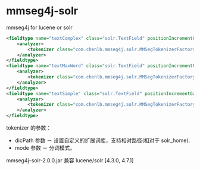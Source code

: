 mmseg4j-solr
============

mmseg4j for lucene or solr


```xml
<fieldtype name="textComplex" class="solr.TextField" positionIncrementGap="100">
	<analyzer>
		<tokenizer class="com.chenlb.mmseg4j.solr.MMSegTokenizerFactory" mode="complex" dicPath="dic"/>
	</analyzer>
</fieldtype>
<fieldtype name="textMaxWord" class="solr.TextField" positionIncrementGap="100">
	<analyzer>
		<tokenizer class="com.chenlb.mmseg4j.solr.MMSegTokenizerFactory" mode="max-word" />
	</analyzer>
</fieldtype>
<fieldtype name="textSimple" class="solr.TextField" positionIncrementGap="100">
	<analyzer>
		<tokenizer class="com.chenlb.mmseg4j.solr.MMSegTokenizerFactory" mode="simple" dicPath="n:/custom/path/to/my_dic" />
	</analyzer>
</fieldtype>
```
tokenizer 的参数：
 * dicPath 参数 － 设置自定义的扩展词库，支持相对路径(相对于 solr_home).
 * mode 参数 － 分词模式。
 
mmseg4j-solr-2.0.0.jar 兼容 lucene/solr [4.3.0, 4.7.1]